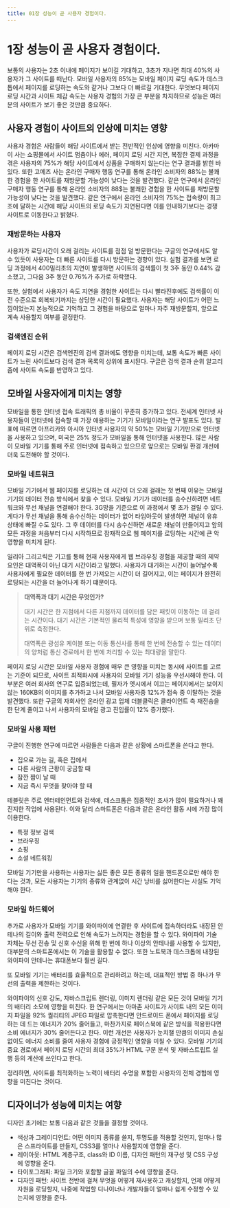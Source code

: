 ```yaml
---
title: 01장 성능이 곧 사용자 경험이다.
---
```


# 1장 성능이 곧 사용자 경험이다.

보통의 사용자는 2초 이내에 페이지가 보이길 기대하고, 3초가 지나면 최대 40%의 사용자가 그 사이트를 떠난다. 모바일 사용자의 85%는 모바일 페이지 로딩 속도가 데스크톱에서 페이지를 로딩하는 속도와 같거나 그보다 더 빠르길 기대한다. 무엇보다 페이지 로딩 시간과 사이트 체감 속도는 사용자 경험의 가장 큰 부분을 차지하므로 성능은 여러분의 사이트가 보기 좋은 것만큼 중요하다.

## 사용자 경험이 사이트의 인상에 미치는 영향

사용자 경험은 사람들이 해당 사이트에서 받는 전반적인 인상에 영향을 미친다. 아카마이 사는 쇼핑몰에서 사이트 멈춤이나 에러, 페이지 로딩 시간 지연, 복잡한 결제 과정을 겪은 사용자의 75%가 해당 사이트에서 상품을 구매하지 않는다는 연구 결과를 밝힌 바 있다. 또한 고메즈 사는 온라인 구매자 행동 연구를 통해 온라인 소비자의 88%는 불쾌한 경험을 한 사이트를 재방문할 가능성이 낮다는 것을 발견했다. 같은 연구에서 온라인 구매자 행동 연구를 통해 온라인 소비자의 88$는 불쾌한 경험을 한 사이트를 재방문할 가능성이 낮다는 것을 발견했다. 같은 연구에서 온라인 소비자의 75%는 접속량이 최고조에 달하는 시간에 해당 사이트의 로딩 속도가 지연된다면 이를 인내하기보다는 경쟁 사이트로 이동한다고 밝혔다.

### 재방문하는 사용자

사용자가 로딩시간이 오래 걸리는 사이트를 점점 덜 방문한다는 구글의 연구에서도 알 수 있듯이 사용자는 더 빠른 사이트를 다시 방문하는 경향이 있다. 실험 결과를 보면 로딩 과정에서 400밀리초의 지연이 발생하면 사이트의 검색률이 첫 3주 동안 0.44% 감소했고, 그다음 3주 동안 0.76%가 추가로 하락했다.

또한, 실험에서 사용자가 속도 지연을 경험한 사이트는 다시 빨라진후에도 검색률이 이전 수준으로 회복되기까지는 상당한 시간이 필요했다. 사용자는 해당 사이트가 어떤 느낌이었는지 본능적으로 기억하고 그 경험을 바탕으로 얼마나 자주 재방문할지, 앞으로 계속 사용할지 여부를 결정한다.

### 검색엔진 순위

페이지 로딩 시간은 검색엔진의 검색 결과에도 영향을 미치는데, 보통 속도가 빠른 사이트가 느린 사이트보다 검색 결과 목록의 상위에 표시된다. 구글은 검색 결과 순위 알고리즘에 사이트 속도를 반영하고 있다.

## 모바일 사용자에게 미치는 영향

모바일을 통한 인터넷 접속 트래픽의 총 비율이 꾸준히 증가하고 있다. 전세계 인터넷 사용자들이 인터넷에 접속할 때 가장 애용하는 기기가 모바일이라는 연구 발표도 있다. 발표에 따르면 아프리카와 아시아 인터넷 사용자의 약 50%는 모바일 기기만으로 인터넷을 사용하고 있으며, 미국은 25% 정도가 모바일을 통해 인터넷을 사용한다. 많은 사람이 모바일 기기를 통해 주로 인터넷에 접속하고 있으므로 앞으로는 모바일 환경 개선에 더욱 도전해야 할 것이다.

### 모바일 네트워크

모바일 기기에서 웹 페이지를 로딩하는 데 시간이 더 오래 걸래는 첫 번째 이유는 모바일 기기의 데이터 전송 방식에서 찾을 수 있다. 모바일 기기가 데이터를 송수신하려면 네트워크와 무선 채널을 연결해야 한다. 3G망을 기준으로 이 과정에서 몇 초가 걸릴 수 있다. 게다가 무선 채널을 통해 송수신하는 데이터가 없어 타임아웃이 발생하면 체널이 유휴 상태에 빠질 수도 있다. 그 후 데이터를 다시 송수신하면 새로운 채널이 만들어지고 앞의 모든 과정을 처음부터 다시 시작하므로 잠재적으로 웹 페이지를 로딩하는 시간에 큰 악영향을 미치게 된다.

일리아 그리고릭은 기고를 통해 현재 사용자에게 웹 브라우징 경험을 제공할 때의 제약 요인은 대역폭이 아닌 대기 시간이라고 말했다. 사용자가 대기하는 시간이 늘어날수록 사용자에게 필요한 데이터를 한 번 가져오는 시간이 더 길어지고, 이는 페이지가 완전히 로딩되는 시간을 더 늘어나게 하기 떄문이다.

> **대역폭과 대기 시간은 무엇인가?**
>
> 대기 시간은 한 지점에서 다른 지점까지 데이터를 담은 패킷이 이동하는 데 걸리는 시간이다. 대기 시간은 기본적인 물리적 특성에 영향을 받으며 보통 밀리초 단위로 측정한다.
>
> 대역폭은 광섬유 케이블 또는 이동 통신사를 통해 한 번에 전송할 수 있는 데이터의 양처럼 통신 경로에서 한 번에 처리할 수 있는 최대량을 말한다.

페이지 로딩 시간은 모바일 사용자 경험에 매우 큰 영향을 미치는 동시에 사이트를 고르는 기준이 되므로, 사이트 최적화시에 사용자의 모바일 기기 성능을 우선시해야 한다. 이 부분은 여러 회사의 연구로 입증되었는데, 필자가 엣시에서 이끄는 페이지에서는 보이지 않는 160KB의 이미지를 추가하고 나서 모바일 사용자중 12%가 접속 중 이탈하는 것을 발견했다. 또한 구글의 자회사인 온라인 광고 업체 더블클릭은 클라이언트 측 재전송을 한 단계 줄이고 나서 사용자의 모바일 광고 진입률이 12% 증가했다.

### 모바일 사용 패턴

구글이 진행한 연구에 따르면 사람들은 다음과 같은 상황에 스마트폰을 쓴다고 한다.

- 집으로 가는 길, 혹은 집에서
- 다른 사람의 근황이 궁금할 때
- 잠깐 짬이 날 때
- 지금 즉시 무엇을 찾아야 할 때

테블릿은 주로 엔터테인먼트와 검색에, 데스크톱은 집중적인 조사가 많이 필요하거나 꽤 진지한 작업에 사용된다. 이와 달리 스마트폰은 다음과 같은 온라인 활동 시에 가장 많이 이용한다.

- 특정 정보 검색
- 브라우징
- 쇼핑
- 소셜 네트워킹

모바일 기기만을 사용하는 사용자는 싫든 좋은 모든 종류의 일을 핸드폰으로만 해야 한다는 것과, 모든 사용자는 기기의 종류와 관계없이 시간 낭비를 싫어한다는 사실도 기억해야 한다.

### 모바일 하드웨어

추가로 사용자가 모바일 기기를 와이파이에 연결한 후 사이트에 접속하더라도 내장된 안테나의 길이와 출력 전력으로 인해 속도가 느려지는 경험을 할 수 있다. 와이파이 기술 자체는 무선 전송 및 신호 수신을 위해 한 번에 하나 이상의 안테나를 사용할 수 있지만, 대부분의 스마트폰에서는 이 기술을 활용할 수 없다. 또한 노트북과 데스크톱에 내장된 와이파이 안테나는 휴대폰보다 훨씬 길다.

또 모바일 기기는 배터리를 효율적으로 관리하려고 하는데, 대표적인 방법 중 하나가 무선의 출력을 제한하는 것이다.

와이파이의 신호 강도, 자바스크립트 렌더링, 이미지 렌더링 같은 모든 것이 모바일 기기의 배터리 소모에 영향을 미친다. 한 연구에서는 아마존 사이트가 사이트 내의 모든 이미지 파일을 92% 퀄리티의 JPEG 파일로 압축한다면 안드로이드 폰에서 페이지를 로딩하는 데 드는 에너지가 20% 줄어들고, 마찬가지로 페이스북에 같은 방식을 적용한다면 소비 에너지가 30% 줄어든다고 한다. 이런 개선은 사용자가 눈치챌 만큼의 이미지 손실 없이도 에너지 소비를 줄여 사용자 경험에 긍정적인 영향을 미칠 수 있다. 모바일 기기의 중요 경로에서 페이지 로딩 시간의 최대 35%가 HTML 구문 분석 및 자바스트립트 실행 등의 계산에 쓰인다고 한다.

정리하면, 사이트를 최적화하는 노력이 배터리 수명을 포함한 사용자의 전체 경험에 영향을 미친다는 것이다.

## 디자이너가 성능에 미치는 여향

디자인 초기에는 보통 다음과 같은 것들을 결정할 것이다.

- 색상과 그레이디언트: 어떤 이미지 종류를 쓸지, 투명도를 적용할 것인지, 얼마나 많은 스프라이트를 만들지, CSS3를 얼마나 사용할지에 영향을 준다.
- 레이아웃: HTML 계층구조, class와 ID 이름, 디자인 패턴의 재구성 및 CSS 구성에 영향을 준다.
- 타이포그래피: 파일 크기와 포함할 글꼴 파일의 수에 영향을 준다.
- 디자인 패턴: 사이트 전반에 걸쳐 무엇을 어떻게 재사용하고 캐싱할지, 언제 어떻게 자원을 로딩할지, 나중에 작업할 디나이너나 개발자들이 얼마나 쉽게 수정할 수 있는지에 영향을 준다.
